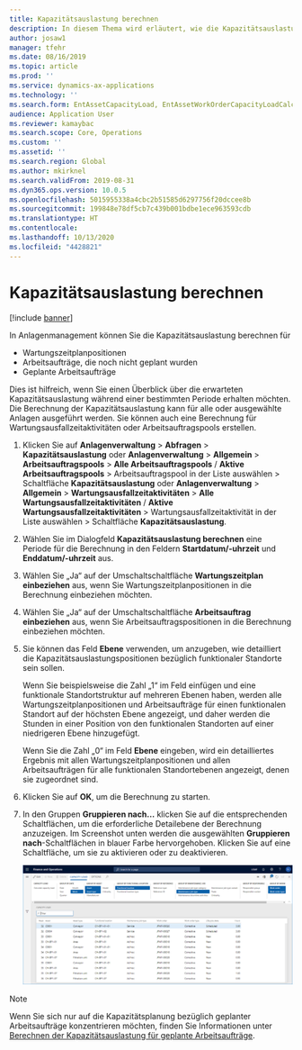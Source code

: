 ```yaml
---
title: Kapazitätsauslastung berechnen
description: In diesem Thema wird erläutert, wie die Kapazitätsauslastung in der Anlagenverwaltung berechnet wird.
author: josaw1
manager: tfehr
ms.date: 08/16/2019
ms.topic: article
ms.prod: ''
ms.service: dynamics-ax-applications
ms.technology: ''
ms.search.form: EntAssetCapacityLoad, EntAssetWorkOrderCapacityLoadCalculate, EntAssetWorkOrderCapacityLoad
audience: Application User
ms.reviewer: kamaybac
ms.search.scope: Core, Operations
ms.custom: ''
ms.assetid: ''
ms.search.region: Global
ms.author: mkirknel
ms.search.validFrom: 2019-08-31
ms.dyn365.ops.version: 10.0.5
ms.openlocfilehash: 5015955338a4cbc2b51585d6297756f20dccee8b
ms.sourcegitcommit: 199848e78df5cb7c439b001bdbe1ece963593cdb
ms.translationtype: HT
ms.contentlocale: 
ms.lasthandoff: 10/13/2020
ms.locfileid: "4428821"
---
```

# <a name="calculate-capacity-load"></a>Kapazitätsauslastung berechnen

[!include [banner](../../includes/banner.md)]


In Anlagenmanagement können Sie die Kapazitätsauslastung berechnen für

- Wartungszeitplanpositionen  
- Arbeitsaufträge, die noch nicht geplant wurden  
- Geplante Arbeitsaufträge

Dies ist hilfreich, wenn Sie einen Überblick über die erwarteten Kapazitätsauslastung während einer bestimmten Periode erhalten möchten. Die Berechnung der Kapazitätsauslastung kann für alle oder ausgewählte Anlagen ausgeführt werden. Sie können auch eine Berechnung für Wartungsausfallzeitaktivitäten oder Arbeitsauftragspools erstellen.

1. Klicken Sie auf **Anlagenverwaltung** > **Abfragen** > **Kapazitätsauslastung** oder **Anlagenverwaltung** > **Allgemein** > **Arbeitsauftragspools** > **Alle Arbeitsauftragspools** / **Aktive Arbeitsauftragspools** > Arbeitsauftragspool in der Liste auswählen > Schaltfläche **Kapazitätsauslastung** oder **Anlagenverwaltung** > **Allgemein** > **Wartungsausfallzeitaktivitäten** > **Alle Wartungsausfallzeitaktivitäten** / **Aktive Wartungsausfallzeitaktivitäten** > Wartungsausfallzeitaktivität in der Liste auswählen > Schaltfläche **Kapazitätsauslastung**.

2. Wählen Sie im Dialogfeld **Kapazitätsauslastung berechnen** eine Periode für die Berechnung in den Feldern **Startdatum/-uhrzeit** und **Enddatum/-uhrzeit** aus.

3. Wählen Sie „Ja“ auf der Umschaltschaltfläche **Wartungszeitplan einbeziehen** aus, wenn Sie Wartungszeitplanpositionen in die Berechnung einbeziehen möchten.

4. Wählen Sie „Ja“ auf der Umschaltschaltfläche **Arbeitsauftrag einbeziehen** aus, wenn Sie Arbeitsauftragspositionen in die Berechnung einbeziehen möchten.

5. Sie können das Feld **Ebene** verwenden, um anzugeben, wie detailliert die Kapazitätsauslastungspositionen bezüglich funktionaler Standorte sein sollen. 

    Wenn Sie beispielsweise die Zahl „1“ im Feld einfügen und eine funktionale Standortstruktur auf mehreren Ebenen haben, werden alle Wartungszeitplanpositionen und Arbeitsaufträge für einen funktionalen Standort auf der höchsten Ebene angezeigt, und daher werden die Stunden in einer Position von den funktionalen Standorten auf einer niedrigeren Ebene hinzugefügt. 
    
    Wenn Sie die Zahl „0“ im Feld **Ebene** eingeben, wird ein detailliertes Ergebnis mit allen Wartungszeitplanpositionen und allen Arbeitsaufträgen für alle funktionalen Standortebenen angezeigt, denen sie zugeordnet sind.

6. Klicken Sie auf **OK**, um die Berechnung zu starten.

7. In den Gruppen **Gruppieren nach…** klicken Sie auf die entsprechenden Schaltflächen, um die erforderliche Detailebene der Berechnung anzuzeigen. Im Screenshot unten werden die ausgewählten **Gruppieren nach**-Schaltflächen in blauer Farbe hervorgehoben. Klicken Sie auf eine Schaltfläche, um sie zu aktivieren oder zu deaktivieren.

    ![Abbildung 1](media/01-capacity-planning.png)

>[!NOTE]
>Wenn Sie sich nur auf die Kapazitätsplanung bezüglich geplanter Arbeitsaufträge konzentrieren möchten, finden Sie Informationen unter [Berechnen der Kapazitätsauslastung für geplante Arbeitsaufträge](../work-order-scheduling/calculate-capacity-load-on-scheduled-work-orders.md).

